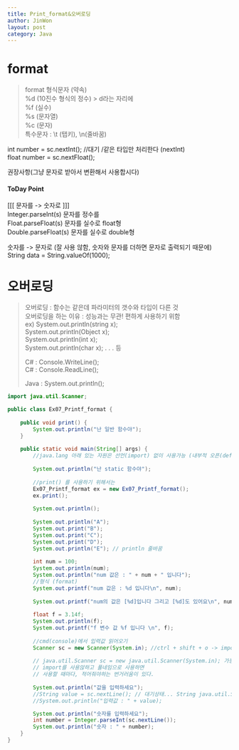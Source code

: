 ```yaml
---
title: Print_format&오버로딩
author: JinWon
layout: post
category: Java
---
```


# format
>format 형식문자 (약속) <br>
%d (10진수 형식의 정수) > d라는 자리에 <br>
%f (실수) <br>
%s (문자열) <br>
%c (문자) <br>
특수문자 : \t (탭키), \n(줄바꿈)


int number = sc.nextInt(); //대기 /같은 타입만 처리한다 (nextInt) <br>
float number = sc.nextFloat(); <br>

권장사항(그냥 문자로 받아서 변환해서 사용합시다) <br>

#### ToDay Point
[[[ 문자를  -> 숫자로 ]]] <br>
Integer.parseInt(s) 문자를 정수를 <br>
Float.parseFloat(s) 문자를 실수로 float형 <br>
Double.parseFloat(s) 문자를 실수로 double형

숫자를 -> 문자로 (잘 사용 않함, 숫자와 문자를 더하면 문자로 출력되기 때문에) <br>
String data = String.valueOf(1000); <br>

# 오버로딩
> 오버로딩 : 함수는 같은데 파라미터의 갯수와 타입이 다른 것 <br>
오버로딩을 하는 이유 : 성능과는 무관! 편하게 사용하기 위함 <br>
ex) System.out.println(string x); <br>
    System.out.println(Object x); <br>
    System.out.println(int x); <br>
    System.out.println(char x); . . . 등 <br>
>
>C# : Console.WriteLine(); <br>
C# : Console.ReadLine(); <br>
>
>Java : System.out.println(); 

~~~java
import java.util.Scanner;

public class Ex07_Printf_format {
	
	public void print() {
		System.out.println("난 일반 함수야");
	}
	
	public static void main(String[] args) {
		//java.lang 아래 있는 자원은 선언(import) 없이 사용가능 (내부적 오픈(default open))
		
		System.out.println("난 static 함수야");
		
		//print() 를 사용하기 위해서는
		Ex07_Printf_format ex = new Ex07_Printf_format();
		ex.print();
		
		System.out.println();
		
		System.out.println("A");
		System.out.print("B");
		System.out.print("C");
		System.out.print("D");
		System.out.println("E"); // println 줄바꿈
		
		int num = 100;
		System.out.println(num);
		System.out.println("num 값은 : " + num + " 입니다");
		//형식 (format)
		System.out.printf("num 값은 : %d 입니다\n", num);
		
		System.out.printf("num의 값은 [%d]입니다 그리고 [%d]도 있어요\n", num, 1000);
		
		float f = 3.14f;
		System.out.println(f);
		System.out.printf("f 변수 값 %f 입니다 \n", f);
		
		//cmd(console)에서 입력값 읽어오기
		Scanner sc = new Scanner(System.in); //ctrl + shift + o -> import 자동완성
		
		// java.util.Scanner sc = new java.util.Scanner(System.in); 가능
		// import를 사용않하고 풀네임으로 사용하면
		// 사용할 때마다, 적어줘야하는 번거러움이 있다.
		
		System.out.println("값을 입력하세요");
		//String value = sc.nextLine(); // 대기상태... String java.util.Scanner.nextLine()
		//System.out.println("입력값 : " + value);

		System.out.println("숫자를 입력하세요");
		int number = Integer.parseInt(sc.nextLine());
		System.out.println("숫자 : " + number);
	}
}

~~~
